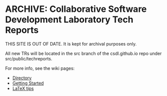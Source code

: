 # ARCHIVE: Collaborative Software Development Laboratory Tech Reports

THIS SITE IS OUT OF DATE.  It is kept for archival purposes only.

All new TRs will be located in the src branch of the csdl.github.io repo under src/public/techreports.

For more info, see the wiki pages:

  * [Directory](https://github.com/csdl/techreports/wiki/Directory)
  * [Getting Started](https://github.com/csdl/techreports/wiki/Getting-started)
  * [LaTeX tips](https://github.com/csdl/techreports/wiki/LaTeX-Tips)
